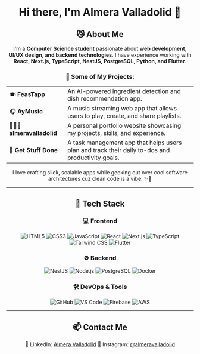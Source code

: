 <div align="center">

# Hi there, I'm Almera Valladolid 👋

## 😼 About Me
I'm a **Computer Science student** passionate about **web development, UI/UX design, and backend technologies**. I have experience working with **React, Next.js, TypeScript, NestJS, PostgreSQL, Python, and Flutter**.

### 🚀 Some of My Projects:
<table align="center">
  <tr>
    <td>🍽 <b>FeasTapp</b></td>
    <td>An AI-powered ingredient detection and dish recommendation app.</td>
  </tr>
  <tr>
    <td>🎧 <b>AyMusic</b></td>
    <td>A music streaming web app that allows users to play, create, and share playlists.</td>
  </tr>
  <tr>
    <td>👩🏻‍💻 <b>almeravalladolid</b></td>
    <td>A personal portfolio website showcasing my projects, skills, and experience.</td>
  </tr>
  <tr>
    <td>📝 <b>Get Stuff Done</b></td>
    <td>A task management app that helps users plan and track their daily to-dos and productivity goals.</td>
  </tr>
</table>

I love crafting slick, scalable apps while geeking out over cool software architectures cuz clean code is a vibe. ✨💅

---

## 🔧 Tech Stack

### 💻 Frontend
![HTML5](https://img.shields.io/badge/-HTML5-E34F26?style=flat&logo=html5&logoColor=white)
![CSS3](https://img.shields.io/badge/-CSS3-1572B6?style=flat&logo=css3&logoColor=white)
![JavaScript](https://img.shields.io/badge/-JavaScript-F7DF1E?style=flat&logo=javascript&logoColor=black)
![React](https://img.shields.io/badge/-React-61DAFB?style=flat&logo=react&logoColor=white)
![Next.js](https://img.shields.io/badge/-Next.js-000000?style=flat&logo=nextdotjs&logoColor=white)
![TypeScript](https://img.shields.io/badge/-TypeScript-3178C6?style=flat&logo=typescript&logoColor=white)
![Tailwind CSS](https://img.shields.io/badge/-TailwindCSS-38B2AC?style=flat&logo=tailwind-css&logoColor=white)
![Flutter](https://img.shields.io/badge/-Flutter-02569B?style=flat&logo=flutter&logoColor=white)

### ⚙ Backend
![NestJS](https://img.shields.io/badge/-NestJS-E0234E?style=flat&logo=nestjs&logoColor=white)
![Node.js](https://img.shields.io/badge/-Node.js-339933?style=flat&logo=node.js&logoColor=white)
![PostgreSQL](https://img.shields.io/badge/-PostgreSQL-336791?style=flat&logo=postgresql&logoColor=white)
![Docker](https://img.shields.io/badge/-Docker-2496ED?style=flat&logo=docker&logoColor=white)

### 🛠 DevOps & Tools
![GitHub](https://img.shields.io/badge/-GitHub-181717?style=flat&logo=github&logoColor=white)
![VS Code](https://img.shields.io/badge/-VS%20Code-007ACC?style=flat&logo=visual-studio-code&logoColor=white)
![Firebase](https://img.shields.io/badge/-Firebase-FFCA28?style=flat&logo=firebase&logoColor=white)
![AWS](https://img.shields.io/badge/-AWS-FF9900?style=flat&logo=amazonaws&logoColor=white)

---

## 📫 Contact Me
💼 LinkedIn: [Almera Valladolid](https://www.linkedin.com/in/almera-valladolid-671929327/)
📸 Instagram: [@almeravalladolid](https://www.instagram.com/almeravalladolid/)

</div>
